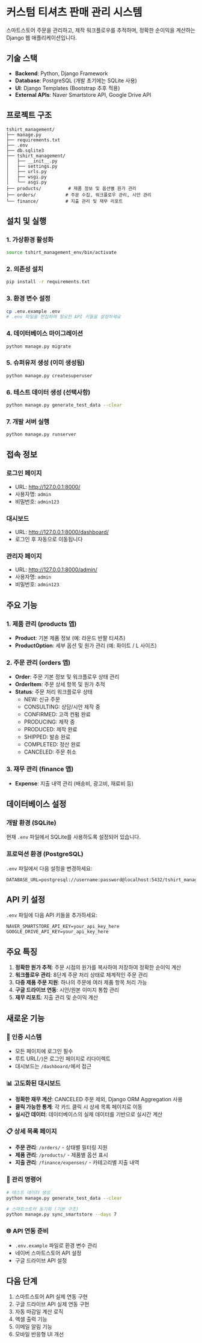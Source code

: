 # 커스텀 티셔츠 판매 관리 시스템

스마트스토어 주문을 관리하고, 제작 워크플로우를 추적하며, 정확한 순이익을 계산하는 Django 웹 애플리케이션입니다.

## 기술 스택

- **Backend**: Python, Django Framework
- **Database**: PostgreSQL (개발 초기에는 SQLite 사용)
- **UI**: Django Templates (Bootstrap 추후 적용)
- **External APIs**: Naver Smartstore API, Google Drive API

## 프로젝트 구조

```
tshirt_management/
├── manage.py
├── requirements.txt
├── .env
├── db.sqlite3
├── tshirt_management/
│   ├── __init__.py
│   ├── settings.py
│   ├── urls.py
│   ├── wsgi.py
│   └── asgi.py
├── products/          # 제품 정보 및 옵션별 원가 관리
├── orders/           # 주문 수집, 워크플로우 관리, 시안 관리
└── finance/          # 지출 관리 및 재무 리포트
```

## 설치 및 실행

### 1. 가상환경 활성화
```bash
source tshirt_management_env/bin/activate
```

### 2. 의존성 설치
```bash
pip install -r requirements.txt
```

### 3. 환경 변수 설정
```bash
cp .env.example .env
# .env 파일을 편집하여 필요한 API 키들을 설정하세요
```

### 4. 데이터베이스 마이그레이션
```bash
python manage.py migrate
```

### 5. 슈퍼유저 생성 (이미 생성됨)
```bash
python manage.py createsuperuser
```

### 6. 테스트 데이터 생성 (선택사항)
```bash
python manage.py generate_test_data --clear
```

### 7. 개발 서버 실행
```bash
python manage.py runserver
```

## 접속 정보

### 로그인 페이지
- URL: http://127.0.0.1:8000/
- 사용자명: `admin`
- 비밀번호: `admin123`

### 대시보드
- URL: http://127.0.0.1:8000/dashboard/
- 로그인 후 자동으로 이동됩니다

### 관리자 페이지
- URL: http://127.0.0.1:8000/admin/
- 사용자명: `admin`
- 비밀번호: `admin123`

## 주요 기능

### 1. 제품 관리 (products 앱)
- **Product**: 기본 제품 정보 (예: 라운드 반팔 티셔츠)
- **ProductOption**: 세부 옵션 및 원가 관리 (예: 화이트 / L 사이즈)

### 2. 주문 관리 (orders 앱)
- **Order**: 주문 기본 정보 및 워크플로우 상태 관리
- **OrderItem**: 주문 상세 항목 및 원가 추적
- **Status**: 주문 처리 워크플로우 상태
  - NEW: 신규 주문
  - CONSULTING: 상담/시안 제작 중
  - CONFIRMED: 고객 컨펌 완료
  - PRODUCING: 제작 중
  - PRODUCED: 제작 완료
  - SHIPPED: 발송 완료
  - COMPLETED: 정산 완료
  - CANCELED: 주문 취소

### 3. 재무 관리 (finance 앱)
- **Expense**: 지출 내역 관리 (배송비, 광고비, 재료비 등)

## 데이터베이스 설정

### 개발 환경 (SQLite)
현재 `.env` 파일에서 SQLite를 사용하도록 설정되어 있습니다.

### 프로덕션 환경 (PostgreSQL)
`.env` 파일에서 다음 설정을 변경하세요:
```
DATABASE_URL=postgresql://username:password@localhost:5432/tshirt_management
```

## API 키 설정

`.env` 파일에 다음 API 키들을 추가하세요:
```
NAVER_SMARTSTORE_API_KEY=your_api_key_here
GOOGLE_DRIVE_API_KEY=your_api_key_here
```

## 주요 특징

1. **정확한 원가 추적**: 주문 시점의 원가를 복사하여 저장하여 정확한 순이익 계산
2. **워크플로우 관리**: 8단계 주문 처리 상태로 체계적인 주문 관리
3. **다중 제품 주문 지원**: 하나의 주문에 여러 제품 항목 처리 가능
4. **구글 드라이브 연동**: 시안/원본 이미지 통합 관리
5. **재무 리포트**: 지출 관리 및 순이익 계산

## 새로운 기능

### 🔐 인증 시스템
- 모든 페이지에 로그인 필수
- 루트 URL(`/`)은 로그인 페이지로 리다이렉트
- 대시보드는 `/dashboard/`에서 접근

### 📊 고도화된 대시보드
- **정확한 재무 계산**: CANCELED 주문 제외, Django ORM Aggregation 사용
- **클릭 가능한 통계**: 각 카드 클릭 시 상세 목록 페이지로 이동
- **실시간 데이터**: 데이터베이스의 실제 데이터를 기반으로 실시간 계산

### 📋 상세 목록 페이지
- **주문 관리**: `/orders/` - 상태별 필터링 지원
- **제품 관리**: `/products/` - 제품별 옵션 표시
- **지출 관리**: `/finance/expenses/` - 카테고리별 지출 내역

### 🔧 관리 명령어
```bash
# 테스트 데이터 생성
python manage.py generate_test_data --clear

# 스마트스토어 동기화 (기본 구조)
python manage.py sync_smartstore --days 7
```

### 🌐 API 연동 준비
- `.env.example` 파일로 환경 변수 관리
- 네이버 스마트스토어 API 설정
- 구글 드라이브 API 설정

## 다음 단계

1. 스마트스토어 API 실제 연동 구현
2. 구글 드라이브 API 실제 연동 구현
3. 자동 마감일 계산 로직
4. 엑셀 출력 기능
5. 이메일 알림 기능
6. 모바일 반응형 UI 개선
